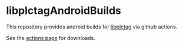 # libplctagAndroidBuilds

This repository provides android builds for [libplctag](https://github.com/libplctag/libplctag) via github actions.

See the [actions page](https://github.com/timyhac/libplctagAndroidBuilds/actions) for downloads.

